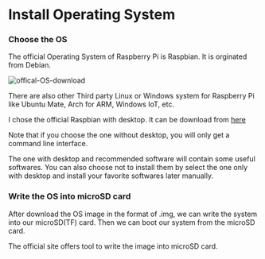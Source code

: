 # Install Operating System

### Choose the OS

The official Operating System of Raspberry Pi is Raspbian. It is orginated from Debian.

![offical-OS-download](offical-OS-download.png)

There are also other Third party Linux or Windows system for Raspberry Pi like Ubuntu Mate, Arch for ARM, Windows IoT, etc.

I chose the official Raspbian with desktop. It can be download from [here](https://www.raspberrypi.org/downloads/raspbian/)

Note that if you choose the one without desktop, you will only get a command line interface.

The one with desktop and recommended software will contain some useful softwares. You can also choose not to install them by select the one only with desktop and install your favorite softwares later manually.

### Write the OS into microSD card

After download the OS image in the format of .img, we can write the system into our microSD(TF) card. Then we can boot our system from the microSD card.

The official site offers tool to write the image into microSD card.
